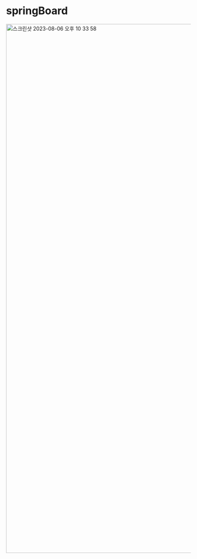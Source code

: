 # springBoard
<img width="1440" alt="스크린샷 2023-08-06 오후 10 33 58" src="https://github.com/deokkeun/springBoard/assets/84825191/158affc5-eb88-42e6-b1ac-45ff6946b403">
